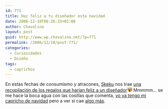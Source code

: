 ```yaml
---
id: 771
title: Haz feliz a tu diseñador esta navidad
date: 2006-12-10T06:26:33+02:00
author: Chavalina
layout: post
guid: http://www.wp.chavalina.net/?p=771
permalink: /2006/12/10/post-771/
categories:
  - Curiosidades
  - Diseño
tags:
  - caprichos
---
```

En estas fechas de consumismo y atracones, <a href="http://www.criteriondg.info/wordpress/" target="_blank">Skeku</a> nos trae <a href="http://www.criteriondg.info/wordpress/archives/2006/12/10/haz-feliz-a-tu-disenador-esta-navidad/" target="_blank">una recopilaci&oacute;n de los regalos que har&iacute;an feliz a un dise&ntilde;ador</a>![emo](/imagenes/emoticonos/ojosaltones.gif) Mmmmm&#8230; se me hace la boca agua con las cosillas que comenta, <a href="http://chavalina.net/comentar.php?idpost=767" target="_blank">yo ya tengo mi capricho de navidad</a> pero a ver si cae <a href="http://www.alternate.es/html/productDetails.html?artno=V4LU09" target="_blank">algo m&aacute;s</a>.